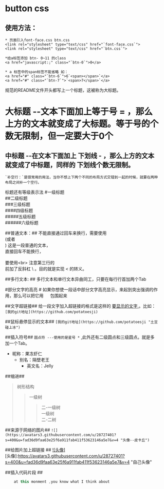 button css 
=========

使用方法：
--------

	* 页面引入font-face.css btn.css 
	<link rel="stylesheet" type="text/css" href="`font-face.css`">
	<link rel="stylesheet" type="text/css" href="`btn.css`">

	*给a标签添加 btn- 0~11 的class
	<a href="javascript:;" class="`btn-0`">0</a>

	* a 标签中的span标签不能省略 如：
	<a href="#" class="`btn-6`">6`<span></span>`</a>
	<a href="#" class="`btn-7`">`<span>7</span>`</a>


规范的README文件开头都写上一个标题，这被称为大标题。

大标题  --文本下面加上等于号 = ，那么上方的文本就变成了大标题。等于号的个数无限制，但一定要大于0个
==== 

中标题  --在文本下面加上 下划线 - ，那么上方的文本就变成了中标题，同样的 下划线个数无限制。
----

	`补空行：`是很常用的用法，当你不想上下两个不同的布局方式交错到一起的时候，就要在两种布局之间补一个空行。


标题还有等级表示法
#一级标题  
##二级标题  
###三级标题  
####四级标题  
#####五级标题  
######六级标题 

##普通文本：##
	不能直接通过回车来换行，需要使用<br>(或者<br/>)
	这是一段普通的文本，  
	直接回车不能换行，<br>  
	要使用\<br>
	注意第三行的<br>前加了反斜杠 \ 。目的就是实现 <  的转义。

##多行文本: ##
		多行文本和单行文本异曲同工，只要在每行行首加两个Tab

#部分文字的高亮 #
如果你想使一段话中部分文字高亮显示，来起到突出强调的作用，那么可以把它用 `  ` 包围起来

##文字超链接##
		给一段文字加入超链接的格式是这样的 [ 要显示的文字 ]( 链接的地址 )。比如：
		`[我的git地址](https://github.com/potatoesji)`

##鼠标悬停显示的文本##
		`[我的git地址](https://github.com/potatoesji "土豆碰上冰")`

##插入符号##
`圆点符 ---使用的是星号 *`   ,此外还有二级圆点和三级圆点。就是多加一个Tab。
* 昵称：果冻虾仁  
	* 别名：隔壁老王  
		* 英文名：Jelly 

##缩进##
>树形结构  
>>一级树
>>>二-一级树  
>>一级树  
>>>二-二树

##来源于网络的图片##
`![](https://avatars3.githubusercontent.com/u/28727401?s=400&u=fad36d9faa63e25f6a911fab411f53623146a5e7&v=4 "头像--皮卡丘")`  

##给图片加上超链接 ##
[![头像]](https://github.com/potatoesji)  
[头像]:https://avatars3.githubusercontent.com/u/28727401?s=400&u=fad36d9faa63e25f6a911fab411f53623146a5e7&v=4 "自己头像"  

##插入代码片段 ##
```javascript
	at this monment ,you know what I think about
```
